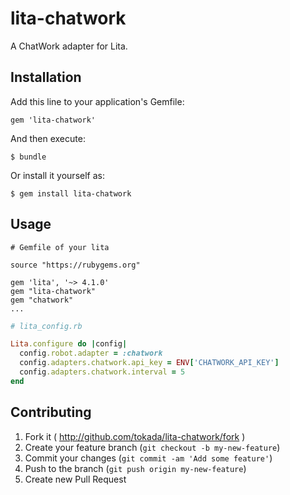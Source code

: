 # lita-chatwork

A ChatWork adapter for Lita.

## Installation

Add this line to your application's Gemfile:

    gem 'lita-chatwork'

And then execute:

    $ bundle

Or install it yourself as:

    $ gem install lita-chatwork

## Usage

```
# Gemfile of your lita

source "https://rubygems.org"

gem 'lita', '~> 4.1.0'
gem "lita-chatwork"
gem "chatwork"
...
```

```ruby
# lita_config.rb

Lita.configure do |config|
  config.robot.adapter = :chatwork
  config.adapters.chatwork.api_key = ENV['CHATWORK_API_KEY']
  config.adapters.chatwork.interval = 5
end
```

## Contributing

1. Fork it ( http://github.com/tokada/lita-chatwork/fork )
2. Create your feature branch (`git checkout -b my-new-feature`)
3. Commit your changes (`git commit -am 'Add some feature'`)
4. Push to the branch (`git push origin my-new-feature`)
5. Create new Pull Request
